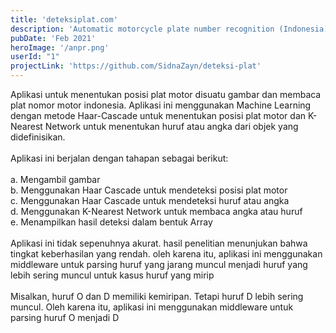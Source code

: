 ```yaml
---
title: 'deteksiplat.com'
description: 'Automatic motorcycle plate number recognition (Indonesia) based on flask and computer vision methodologies'
pubDate: 'Feb 2021'
heroImage: '/anpr.png'
userId: "1"
projectLink: 'https://github.com/SidnaZayn/deteksi-plat'
---
```


Aplikasi untuk menentukan posisi plat motor disuatu gambar dan membaca plat nomor motor indonesia. Aplikasi ini menggunakan Machine Learning dengan metode Haar-Cascade untuk menentukan posisi plat motor dan K-Nearest Network untuk menentukan huruf atau angka dari objek yang didefinisikan.
<br><br>
Aplikasi ini berjalan dengan tahapan sebagai berikut:
<br><br>
a. Mengambil gambar<br>
b. Menggunakan Haar Cascade untuk mendeteksi posisi plat motor<br>
c. Menggunakan Haar Cascade untuk mendeteksi huruf atau angka<br>
d. Menggunakan K-Nearest Network untuk membaca angka atau huruf<br>
e. Menampilkan hasil deteksi dalam bentuk Array<br>
<br>
Aplikasi ini tidak sepenuhnya akurat. hasil penelitian menunjukan bahwa tingkat keberhasilan yang rendah. oleh karena itu, aplikasi ini menggunakan middleware untuk parsing huruf yang jarang muncul menjadi huruf yang lebih sering muncul untuk kasus huruf yang mirip
<br><br>
Misalkan, huruf O dan D memiliki kemiripan. Tetapi huruf D lebih sering muncul. Oleh karena itu, aplikasi ini menggunakan middleware untuk parsing huruf O menjadi D